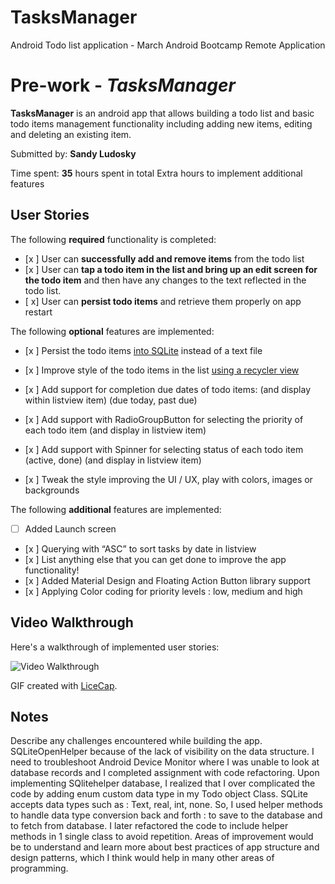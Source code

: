 # TasksManager
 Android Todo list application - March Android Bootcamp Remote Application 
 
 # Pre-work - *TasksManager*

**TasksManager** is an android app that allows building a todo list and basic todo items management functionality including adding new items, editing and deleting an existing item.

Submitted by: **Sandy Ludosky**

Time spent: **35** hours spent in total
Extra hours to implement additional features

## User Stories

The following **required** functionality is completed:

* [x ] User can **successfully add and remove items** from the todo list
* [x ] User can **tap a todo item in the list and bring up an edit screen for the todo item** and then have any changes to the text reflected in the todo list.
* [ x] User can **persist todo items** and retrieve them properly on app restart

The following **optional** features are implemented:

* [x ] Persist the todo items [into SQLite](http://guides.codepath.com/android/Persisting-Data-to-the-Device#sqlite) instead of a text file
* [x ] Improve style of the todo items in the list [using a recycler view](https://guides.codepath.com/android/using-the-recyclerview)
* [x ] Add support for completion due dates of todo items:  (and display within listview item) (due today, past due)
* [x ] Add support with RadioGroupButton for selecting the priority of each todo item (and display in listview item)
* [x ] Add support with Spinner for selecting status of each todo item (active, done) (and display in listview item)

* [x ] Tweak the style improving the UI / UX, play with colors, images or backgrounds

The following **additional** features are implemented:


* [ ] Added Launch screen
* [x ] Querying with “ASC” to sort tasks by date in listview
* [x ] List anything else that you can get done to improve the app functionality!
* [x ] Added Material Design and Floating Action Button library support
* [x ] Applying Color coding for priority levels : low, medium and high


## Video Walkthrough 

Here's a walkthrough of implemented user stories:

<img src='http://i.imgur.com/link/to/your/gif/file.gif' title='Video Walkthrough' width='' alt='Video Walkthrough' />

GIF created with [LiceCap](http://www.cockos.com/licecap/).

## Notes

Describe any challenges encountered while building the app.
SQLiteOpenHelper because of the lack of visibility on the data structure. I need to troubleshoot Android Device Monitor where I was unable to look at database records and 
I completed assignment with code refactoring. Upon implementing SQlitehelper database, I realized that I over complicated the code by adding enum custom data type in my Todo object Class. SQLite accepts data types such as : Text, real, int, none. So, I used helper methods to handle data type conversion back and forth : to save to the database and to fetch from database. I later refactored the code to include helper methods in 1 single class to avoid repetition.
Areas of improvement would be to understand and learn more about best practices of app structure and design patterns, which I think would help in many other areas of programming.

